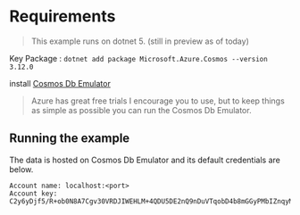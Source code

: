 # Requirements

> This example runs on dotnet 5. (still in preview as of today)

Key Package : ```dotnet add package Microsoft.Azure.Cosmos --version 3.12.0```

install [Cosmos Db Emulator](https://docs.microsoft.com/en-us/azure/cosmos-db/local-emulator?tabs=ssl-netstd21)
> Azure has great free trials I encourage you to use, but to keep things as simple as possible you can run the Cosmos Db Emulator.

## Running the example

The data is hosted on Cosmos Db Emulator and its default credentials are below.
```
Account name: localhost:<port>
Account key: C2y6yDjf5/R+ob0N8A7Cgv30VRDJIWEHLM+4QDU5DE2nQ9nDuVTqobD4b8mGGyPMbIZnqyMsEcaGQy67XIw/Jw==
```
